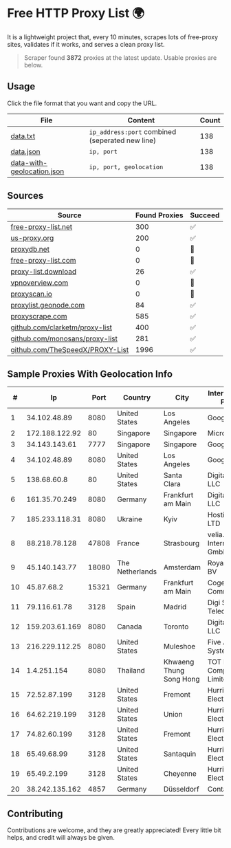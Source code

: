 
# Free HTTP Proxy List 🌍

It is a lightweight project that, every 10 minutes, scrapes lots of free-proxy sites, validates if it works, and serves a clean proxy list.


> Scraper found **3872** proxies at the latest update. Usable proxies are below.

## Usage

Click the file format that you want and copy the URL.


|File|Content|Count|
|----|-------|-----|
|[data.txt](https://raw.githubusercontent.com/themiralay/Proxy-List-World/master/data.txt)|`ip_address:port` combined (seperated new line)|138|
|[data.json](https://raw.githubusercontent.com/themiralay/Proxy-List-World/master/data.json)|`ip, port`|138|
|[data-with-geolocation.json](https://raw.githubusercontent.com/themiralay/Proxy-List-World/master/data-with-geolocation.json)|`ip, port, geolocation`|138|

## Sources

|Source|Found Proxies|Succeed|
|------|-------------|-------|
|[free-proxy-list.net](https://free-proxy-list.net)|300|✅|
|[us-proxy.org](https://www.us-proxy.org)|200|✅|
|[proxydb.net](http://proxydb.net)|0|🚫|
|[free-proxy-list.com](https://free-proxy-list.com/?page=&port=&type%5B%5D=http&type%5B%5D=https&up_time=0&search=Search)|0|🚫|
|[proxy-list.download](https://www.proxy-list.download/HTTP)|26|✅|
|[vpnoverview.com](https://vpnoverview.com/privacy/anonymous-browsing/free-proxy-servers)|0|🚫|
|[proxyscan.io](https://www.proxyscan.io)|0|🚫|
|[proxylist.geonode.com](https://proxylist.geonode.com/api/proxy-list?limit=300&page=1&sort_by=lastChecked&sort_type=desc&protocols=http,https)|84|✅|
|[proxyscrape.com](https://api.proxyscrape.com/v2/?request=displayproxies&protocol=http&timeout=10000&country=all&ssl=all&anonymity=all)|585|✅|
|[github.com/clarketm/proxy-list](https://raw.githubusercontent.com/clarketm/proxy-list/master/proxy-list-raw.txt)|400|✅|
|[github.com/monosans/proxy-list](https://raw.githubusercontent.com/monosans/proxy-list/main/proxies/http.txt)|281|✅|
|[github.com/TheSpeedX/PROXY-List](https://raw.githubusercontent.com/TheSpeedX/PROXY-List/master/http.txt)|1996|✅|


## Sample Proxies With Geolocation Info

|#|Ip|Port|Country|City|Internet Service Provider|
|-|--|----|-------|----|-------------------------|
|1|34.102.48.89|8080|United States|Los Angeles|Google LLC|
|2|172.188.122.92|80|Singapore|Singapore|Microsoft|
|3|34.143.143.61|7777|Singapore|Singapore|Google LLC|
|4|34.102.48.89|8080|United States|Los Angeles|Google LLC|
|5|138.68.60.8|80|United States|Santa Clara|DigitalOcean, LLC|
|6|161.35.70.249|8080|Germany|Frankfurt am Main|DigitalOcean, LLC|
|7|185.233.118.31|8080|Ukraine|Kyiv|Hosting Ukraine LTD|
|8|88.218.78.128|47808|France|Strasbourg|velia.net Internetdienste GmbH|
|9|45.140.143.77|18080|The Netherlands|Amsterdam|RoyaleHosting BV|
|10|45.87.68.2|15321|Germany|Frankfurt am Main|Cogent Communications|
|11|79.116.61.78|3128|Spain|Madrid|Digi Spain Telecom S.L.U.|
|12|159.203.61.169|8080|Canada|Toronto|DigitalOcean, LLC|
|13|216.229.112.25|8080|United States|Muleshoe|Five Area Systems, LLC|
|14|1.4.251.154|8080|Thailand|Khwaeng Thung Song Hong|TOT Public Company Limited|
|15|72.52.87.199|3128|United States|Fremont|Hurricane Electric LLC|
|16|64.62.219.199|3128|United States|Union|Hurricane Electric LLC|
|17|74.82.60.199|3128|United States|Fremont|Hurricane Electric LLC|
|18|65.49.68.99|3128|United States|Santaquin|Hurricane Electric LLC|
|19|65.49.2.199|3128|United States|Cheyenne|Hurricane Electric LLC|
|20|38.242.135.162|4857|Germany|Düsseldorf|Contabo GmbH|



## Contributing

Contributions are welcome, and they are greatly appreciated! Every
little bit helps, and credit will always be given.

